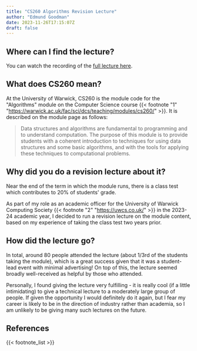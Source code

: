 ```yaml
---
title: "CS260 Algorithms Revision Lecture"
author: "Edmund Goodman"
date: 2023-11-26T17:15:07Z
draft: false
---
```


## Where can I find the lecture?

You can watch the recording of the [full lecture here](https://www.youtube.com/watch?v=o1bSND4SSLM).

<!--more-->

## What does CS260 mean?

At the University of Warwick, CS260 is the module code for the "Algorithms" module
on the Computer Science course {{< footnote "1" "<https://warwick.ac.uk/fac/sci/dcs/teaching/modules/cs260/>" >}}. It is described on the module page as follows:

> Data structures and algorithms are fundamental to programming and to understand computation. The purpose of this module is to provide students with a coherent introduction to techniques for using data structures and some basic algorithms, and with the tools for applying these techniques to computational problems.

## Why did you do a revision lecture about it?

Near the end of the term in which the module runs, there is a class test which
contributes to 20% of students' grade.

As part of my role as an academic officer for the University of Warwick Computing Society {{< footnote "2" "<https://uwcs.co.uk/>" >}} in the 2023-24 academic year, I decided to run a revision lecture on the module content, based on my experience of taking the class test two years prior.

## How did the lecture go?

In total, around 80 people attended the lecture (about 1/3rd of the students taking the module), which is a great success given that it was a student-lead event with minimal advertising! On top of this, the lecture seemed broadly well-received as helpful by those who attended.

Personally, I found giving the lecture very fulfilling - it is really cool (if a little intimidating) to give a technical lecture to a moderately large group of people. If given the opportunity I would definitely do it again, but I fear my career is likely to be in the direction of industry rather than academia, so I am unlikely to be giving many such lectures on the future.

<!-- TODO: Add more personal reflection (My take-aways from giving the lecture) -->

## References

{{< footnote_list >}}
